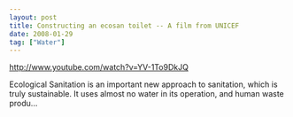 ```yaml
---
layout: post
title: Constructing an ecosan toilet -- A film from UNICEF
date: 2008-01-29
tag: ["Water"]
---
```


http://www.youtube.com/watch?v=YV-1To9DkJQ  

Ecological Sanitation is an important new approach to sanitation, which is truly sustainable. It uses almost no water in its operation, and human waste produ...